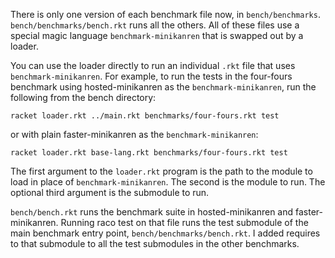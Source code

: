 There is only one version of each benchmark file now, in `bench/benchmarks`. `bench/benchmarks/bench.rkt` runs all the others. All of these files use a special magic language `benchmark-minikanren` that is swapped out by a loader.

You can use the loader directly to run an individual `.rkt` file that uses `benchmark-minikanren`. For example, to run the tests in the four-fours benchmark using hosted-minikanren as the `benchmark-minikanren`, run the following from the bench directory:

```
racket loader.rkt ../main.rkt benchmarks/four-fours.rkt test
```

or with plain faster-minikanren as the `benchmark-minikanren`:

```
racket loader.rkt base-lang.rkt benchmarks/four-fours.rkt test
```

The first argument to the `loader.rkt` program is the path to the module to load in place of `benchmark-minikanren`. The second is the module to run. The optional third argument is the submodule to run.

`bench/bench.rkt` runs the benchmark suite in hosted-minikanren and faster-minikanren. Running raco test on that file runs the test submodule of the main benchmark entry point, `bench/benchmarks/bench.rkt`. I added requires to that submodule to all the test submodules in the other benchmarks.
